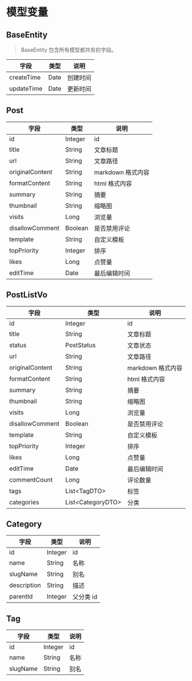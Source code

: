 # 模型变量

## BaseEntity

> BaseEntity 包含所有模型都共有的字段。

| 字段       | 类型 | 说明     |
| ---------- | ---- | -------- |
| createTime | Date | 创建时间 |
| updateTime | Date | 更新时间 |

## Post

| 字段            | 类型    | 说明              |
| --------------- | ------- | ----------------- |
| id              | Integer | id                |
| title           | String  | 文章标题          |
| url             | String  | 文章路径          |
| originalContent | String  | markdown 格式内容 |
| formatContent   | String  | html 格式内容     |
| summary         | String  | 摘要              |
| thumbnail       | String  | 缩略图            |
| visits          | Long    | 浏览量            |
| disallowComment | Boolean | 是否禁用评论      |
| template        | String  | 自定义模板        |
| topPriority     | Integer | 排序              |
| likes           | Long    | 点赞量            |
| editTime        | Date    | 最后编辑时间      |

## PostListVo

| 字段            | 类型    | 说明              |
| --------------- | ------- | ----------------- |
| id              | Integer | id                |
| title           | String  | 文章标题          |
| status           | PostStatus  | 文章状态          |
| url             | String  | 文章路径          |
| originalContent | String  | markdown 格式内容 |
| formatContent   | String  | html 格式内容     |
| summary         | String  | 摘要              |
| thumbnail       | String  | 缩略图            |
| visits          | Long    | 浏览量            |
| disallowComment | Boolean | 是否禁用评论      |
| template        | String  | 自定义模板        |
| topPriority     | Integer | 排序              |
| likes           | Long    | 点赞量            |
| editTime        | Date    | 最后编辑时间      |
| commentCount        | Long    | 评论数量      |
| tags        | List\<TagDTO\>    | 标签      |
| categories        | List\<CategoryDTO\>    | 分类      |

## Category

| 字段            | 类型    | 说明              |
| --------------- | ------- | ----------------- |
| id              | Integer | id                |
| name           | String  | 名称          |
| slugName           | String  | 别名          |
| description           | String  | 描述          |
| parentId           | Integer  | 父分类 id          |

## Tag

| 字段            | 类型    | 说明              |
| --------------- | ------- | ----------------- |
| id              | Integer | id                |
| name           | String  | 名称          |
| slugName           | String  | 别名          |